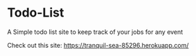 # Todo-List
A Simple todo list site to keep track of your jobs for any event

Check out this site:
https://tranquil-sea-85296.herokuapp.com/

